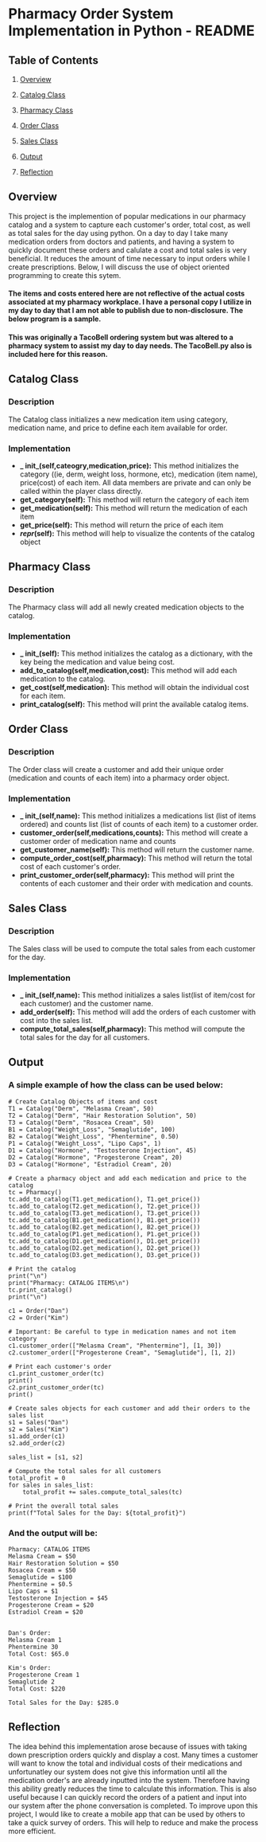 
# Pharmacy Order System Implementation in Python - README





## Table of Contents


1)  [Overview](https://github.com/KavyaKolavasi1/TacoBell-Ordering-System#overview)

2)  [Catalog Class](https://github.com/KavyaKolavasi1/TacoBell-Ordering-System#menu-class)

3)  [Pharmacy Class](https://github.com/KavyaKolavasi1/TacoBell-Ordering-System#tacobell-class)

4)  [Order Class](https://github.com/KavyaKolavasi1/TacoBell-Ordering-System#order-class)

5)  [Sales Class](https://github.com/KavyaKolavasi1/TacoBell-Ordering-System#sales-class)

6) [Output](https://github.com/KavyaKolavasi1/TacoBell-Ordering-System#output)

4) [Reflection](https://github.com/KavyaKolavasi1/TacoBell-Ordering-System#reflection)


## Overview
This project is the implemention of popular medications in our pharmacy catalog and a system to capture each customer's order, total cost, as well as total sales for the day using python. On a day to day I take many medication orders from doctors and patients, and having a system to quickly document these orders and calulate a cost and total sales is very beneficial. It reduces the amount of time necessary to input orders while I create prescriptions. Below, I will discuss the use of object oriented programming to create this sytem. 

#### The items and costs entered here are not reflective of the actual costs associated at my pharmacy workplace. I have a personal copy I utilize in my day to day that I am not able to publish due to non-disclosure. The below program is a sample.

#### This was originally a TacoBell ordering system but was altered to a pharmacy system to assist my day to day needs. The TacoBell.py also is included here for this reason.


## Catalog Class
### Description
The Catalog class initializes a new medication item using category, medication name, and price to define each item available for order.
### Implementation
*  **_ init_(self,cateogry,medication,price):** This method initializes the category ((ie, derm, weight loss, hormone, etc), medication (item name), price(cost) of each item. All data members are private and can only be called within the player class directly.
* **get_category(self):** This method will return the category of each item
* **get_medication(self):** This method will return the medication of each item
* **get_price(self):** This method will return the price of each item
* **_repr_(self):** This method will help to visualize the contents of the catalog object


## Pharmacy Class
### Description
The Pharmacy class will add all newly created medication objects to the catalog.
### Implementation
* **_ init_(self):** This method initializes the catalog as a dictionary, with the key being the medication and value being cost.
* **add_to_catalog(self,medication,cost):** This method will add each medication to the catalog.
* **get_cost(self,medication):** This method will obtain the individual cost for each item.
* **print_catalog(self):** This method will print the available catalog items.



## Order Class
### Description
The Order class will create a customer and add their unique order (medication and counts of each item) into a pharmacy order object.
### Implementation
* **_ init_(self,name):** This method initializes a medications list (list of items ordered) and counts list (list of counts of each item) to a customer order. 
* **customer_order(self,medications,counts):** This method will create a customer order of medication name and counts
* **get_customer_name(self):** This method will return the customer name.
* **compute_order_cost(self,pharmacy):** This method will return the total cost of each customer's order.
* **print_customer_order(self,pharmacy):** This method will print the contents of each customer and their order with medication and counts.


## Sales Class
### Description
The Sales class will be used to compute the total sales from each customer for the day.
### Implementation
* **_ init_(self,name):** This method initializes a sales list(list of item/cost for each customer) and the customer name.
* **add_order(self):** This method will add the orders of each customer with cost into the sales list.
* **compute_total_sales(self,pharmacy):** This method will compute the total sales for the day for all customers.



## Output

### A simple example of how the class can be used below:

    # Create Catalog Objects of items and cost
    T1 = Catalog("Derm", "Melasma Cream", 50)
    T2 = Catalog("Derm", "Hair Restoration Solution", 50)
    T3 = Catalog("Derm", "Rosacea Cream", 50)
    B1 = Catalog("Weight_Loss", "Semaglutide", 100)
    B2 = Catalog("Weight_Loss", "Phentermine", 0.50)
    P1 = Catalog("Weight_Loss", "Lipo Caps", 1)
    D1 = Catalog("Hormone", "Testosterone Injection", 45)
    D2 = Catalog("Hormone", "Progesterone Cream", 20)
    D3 = Catalog("Hormone", "Estradiol Cream", 20)

    # Create a pharmacy object and add each medication and price to the catalog
    tc = Pharmacy()
    tc.add_to_catalog(T1.get_medication(), T1.get_price())
    tc.add_to_catalog(T2.get_medication(), T2.get_price())
    tc.add_to_catalog(T3.get_medication(), T3.get_price())
    tc.add_to_catalog(B1.get_medication(), B1.get_price())
    tc.add_to_catalog(B2.get_medication(), B2.get_price())
    tc.add_to_catalog(P1.get_medication(), P1.get_price())
    tc.add_to_catalog(D1.get_medication(), D1.get_price())
    tc.add_to_catalog(D2.get_medication(), D2.get_price())
    tc.add_to_catalog(D3.get_medication(), D3.get_price())

    # Print the catalog
    print("\n")
    print("Pharmacy: CATALOG ITEMS\n")
    tc.print_catalog()
    print("\n")

    c1 = Order("Dan")
    c2 = Order("Kim")

    # Important: Be careful to type in medication names and not item category
    c1.customer_order(["Melasma Cream", "Phentermine"], [1, 30])
    c2.customer_order(["Progesterone Cream", "Semaglutide"], [1, 2])

    # Print each customer's order
    c1.print_customer_order(tc)
    print()
    c2.print_customer_order(tc)
    print()

    # Create sales objects for each customer and add their orders to the sales list
    s1 = Sales("Dan")
    s2 = Sales("Kim")
    s1.add_order(c1)
    s2.add_order(c2)

    sales_list = [s1, s2]

    # Compute the total sales for all customers
    total_profit = 0
    for sales in sales_list:
        total_profit += sales.compute_total_sales(tc)

    # Print the overall total sales
    print(f"Total Sales for the Day: ${total_profit}")



### And the output will be:
    Pharmacy: CATALOG ITEMS
    Melasma Cream = $50
    Hair Restoration Solution = $50
    Rosacea Cream = $50
    Semaglutide = $100
    Phentermine = $0.5
    Lipo Caps = $1
    Testosterone Injection = $45
    Progesterone Cream = $20
    Estradiol Cream = $20
    
    
    Dan's Order:
    Melasma Cream 1
    Phentermine 30
    Total Cost: $65.0
    
    Kim's Order:
    Progesterone Cream 1
    Semaglutide 2
    Total Cost: $220
    
    Total Sales for the Day: $285.0

## Reflection
The idea behind this implementation arose because of issues with taking down prescription orders quickly and display a cost. Many times a customer will want to know the total and individual costs of their medications and unfortunatley our system does not give this information until all the medication order's are already inputted into the system. Therefore having this ability greatly reduces the time to calculate this information. This is also useful because I can quickly record the orders of a patient and input into our system after the phone conversation is completed. To improve upon this project, I would like to create a mobile app that can be used by others to take a quick survey of orders. This will help to reduce and make the process more efficient.

